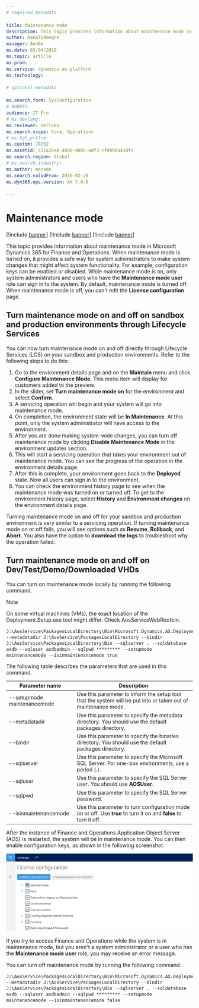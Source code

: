 ```yaml
---
# required metadata

title: Maintenance mode
description: This topic provides information about maintenance mode in Microsoft Dynamics 365 for Finance and Operations. Maintenance mode is a system-wide setting that lets system administrators safely make system changes that might affect system functionality.
author: manalidongre
manager: AnnBe
ms.date: 03/04/2019
ms.topic: article
ms.prod: 
ms.service: dynamics-ax-platform
ms.technology: 

# optional metadata

ms.search.form: SysConfiguration
# ROBOTS: 
audience: IT Pro
# ms.devlang: 
ms.reviewer: sericks
ms.search.scope: Core, Operations
# ms.tgt_pltfrm: 
ms.custom: 70292
ms.assetid: c11a35e8-40bb-4005-adf3-cfd998a418fc
ms.search.region: Global
# ms.search.industry: 
ms.author: manado
ms.search.validFrom: 2016-02-28
ms.dyn365.ops.version: AX 7.0.0

---
```


# Maintenance mode

[!include [banner](../includes/banner.md)]
[!include [banner](../includes/preview-banner.md)]
[!include [banner](../includes/limited-availability.md)]

This topic provides information about maintenance mode in Microsoft Dynamics 365 for Finance and Operations. When maintenance mode is turned on, it provides a safe way for system administrators to make system changes that might affect system functionality. For example, configuration keys can be enabled or disabled. While maintenance mode is on, only system administrators and users who have the **Maintenance mode user** role can sign in to the system. By default, maintenance mode is turned off. When maintenance mode is off, you can't edit the **License configuration** page.

## Turn maintenance mode on and off on sandbox and production environments through Lifecycle Services 
You can now turn maintenance mode on and off directly through Lifecycle Services (LCS) on your sandbox and production environments. Refer to the following steps to do this:

1. Go to the environment details page and on the **Maintain** menu and click **Configure Maintenance Mode**. This menu item will display for customers added to the preview.
2. In the slider, set **Turn maintenance mode on** for the environment and select **Confirm**.
3. A servicing operation will begin and your system  will go into maintenance mode.
4. On completion, the environment state will be **In Maintenance**. At this point, only the system administrator will have access to the environment.
5. After you are done making system-wide changes, you can turn off maintenance mode by clicking **Disable Maintenance Mode** in the environment updates section.
6. This will start a servicing operation that takes your environment out of maintenance mode. You can see the progress of the operation in the environment details page.
7. After this is complete, your environment goes back to the **Deployed** state. Now all users can sign in to the environment.
8. You can check the environment history page to see when the maintenance mode was turned on or turned off. To get to the environment history page, select **History** and **Environment changes** on the environment details page.

Turning maintenance mode on and off for your sandbox and production environment is very similar to a servicing operation. If turning maintenance mode on or off fails, you will see options such as **Resume**, **Rollback**, and **Abort**. You also have the option to **download the logs** to troubleshoot why the operation failed.

## Turn maintenance mode on and off on Dev/Test/Demo/Downloaded VHDs 
You can turn on maintenance mode locally by running the following command. 

> [!Note]
> On some virtual machines (VMs), the exact location of the Deployment.Setup.exe tool might differ. Check AosServiceWebRootbin.

    J:\AosService\PackagesLocalDirectory\Bin\Microsoft.Dynamics.AX.Deployment.Setup.exe --metadatadir J:\AosService\PackagesLocalDirectory --bindir J:\AosService\PackagesLocalDirectory\Bin --sqlserver . --sqldatabase axdb --sqluser axdbadmin --sqlpwd ********* --setupmode maintenancemode --isinmaintenancemode true

The following table describes the parameters that are used in this command.

| Parameter name              | Description  |
|-----------------------------|------|
| --setupmode maintenancemode | Use this parameter to inform the setup tool that the system will be put into or taken out of maintenance mode.    |
| --metadatadir               | Use this parameter to specify the metadata directory. You should use the default packages directory.              |
| --bindir                    | Use this parameter to specify the binaries directory. You should use the default packages directory.              |
| --sqlserver                 | Use this parameter to specify the Microsoft SQL Server. For one-box environments, use a period (**.**).           |
| --sqluser                   | Use this parameter to specify the SQL Server user. You should use **AOSUser**.                                    |
| --sqlpwd                    | Use this parameter to specify the SQL Server password.                                                            |
| --isinmaintenancemode       | Use this parameter to turn configuration mode on or off. Use **true** to turn it on and **false** to turn it off. |

After the instance of Finance and Operations Application Object Server (AOS) is restarted, the system will be in maintenance mode. You can then enable configuration keys, as shown in the following screenshot. 

[![license-configuration-page-when-not-in-maintenance-mode](./media/license-configuration-page-when-not-in-maintenance-mode.png)](./media/license-configuration-page-when-not-in-maintenance-mode.png) 

If you try to access Finance and Operations while the system is in maintenance mode, but you aren't a system administrator or a user who has the **Maintenance mode user** role, you may receive an error message. 

You can turn off maintenance mode by running the following command.

    J:\AosService\PackagesLocalDirectory\Bin\Microsoft.Dynamics.AX.Deployment.Setup.exe --metadatadir J:\AosService\PackagesLocalDirectory --bindir J:\AosService\PackagesLocalDirectory\Bin --sqlserver . --sqldatabase axdb --sqluser axdbadmin --sqlpwd ********* --setupmode maintenancemode --isinmaintenancemode false


